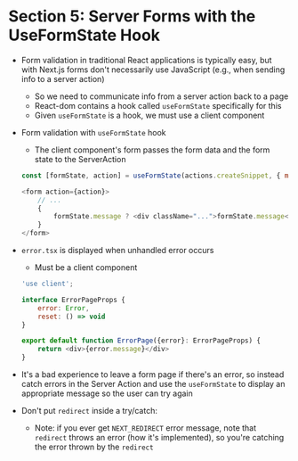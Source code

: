 # Section 5: Server Forms with the UseFormState Hook

* Form validation in traditional React applications is typically easy, but with Next.js forms don't necessarily use JavaScript (e.g., when sending info to a server action)
    - So we need to communicate info from a server action back to a page
    - React-dom contains a hook called `useFormState` specifically for this
    - Given `useFormState` is a hook, we must use a client component

* Form validation with `useFormState` hook
    - The client component's form passes the form data and the form state to the ServerAction
    ```js
    const [formState, action] = useFormState(actions.createSnippet, { message: '' });

    <form action={action}>
        // ...
        {
            formState.message ? <div className="...">formState.message</div> : null
        }
    </form>
    ```

* `error.tsx` is displayed when unhandled error occurs
    - Must be a client component
    ```js
    'use client';

    interface ErrorPageProps {
        error: Error,
        reset: () => void
    }

    export default function ErrorPage({error}: ErrorPageProps) {
        return <div>{error.message}</div>
    }
    ```

* It's a bad experience to leave a form page if there's an error, so instead catch errors in the Server Action and use the `useFormState` to display an appropriate message so the user can try again

* Don't put `redirect` inside a try/catch:
    - Note: if you ever get `NEXT_REDIRECT` error message, note that `redirect` throws an error (how it's implemented), so you're catching the error thrown by the `redirect`
